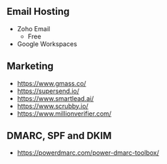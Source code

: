 ## Email Hosting

- Zoho Email
  - Free
- Google Workspaces

## Marketing

- https://www.gmass.co/
- https://supersend.io/
- https://www.smartlead.ai/
- https://www.scrubby.io/
- https://www.millionverifier.com/

## DMARC, SPF and DKIM

- https://powerdmarc.com/power-dmarc-toolbox/
